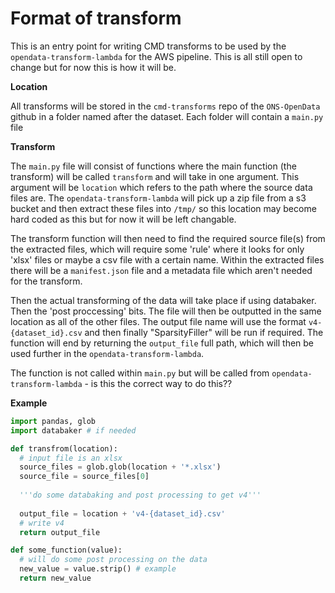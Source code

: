 # Format of transform
This is an entry point for writing CMD transforms to be used by the `opendata-transform-lambda` for the AWS pipeline. This is all still open to change but for now this is how it will be.

**Location**

All transforms will be stored in the `cmd-transforms` repo of the `ONS-OpenData` github in a folder named after the dataset. Each folder will contain a `main.py` file

**Transform**

The `main.py` file will consist of functions where the main function (the transform) will be called `transform` and will take in one argument. This argument will be `location` which refers to the path where the source data files are. The `opendata-transform-lambda` will pick up a zip file from a s3 bucket and then extract these files into `/tmp/` so this location may become hard coded as this but for now it will be left changable.

The transform function will then need to find the required source file(s) from the extracted files, which will require some 'rule' where it looks for only 'xlsx' files or maybe a csv file with a certain name. Within the extracted files there will be a `manifest.json` file and a metadata file which aren't needed for the transform.

Then the actual transforming of the data will take place if using databaker. Then the 'post proccessing' bits. The file will then be outputted in the same location as all of the other files. The output file name will use the format `v4-{dataset_id}.csv` and then finally "SparsityFiller" will be run if required. The function will end by returning the `output_file` full path, which will then be used further in the `opendata-transform-lambda`.

The function is not called within `main.py` but will be called from `opendata-transform-lambda` - is this the correct way to do this??

**Example**

```python
import pandas, glob
import databaker # if needed

def transfrom(location):
  # input file is an xlsx
  source_files = glob.glob(location + '*.xlsx')
  source_file = source_files[0]
  
  '''do some databaking and post processing to get v4'''
  
  output_file = location + 'v4-{dataset_id}.csv'
  # write v4
  return output_file

def some_function(value):
  # will do some post processing on the data
  new_value = value.strip() # example
  return new_value



```
